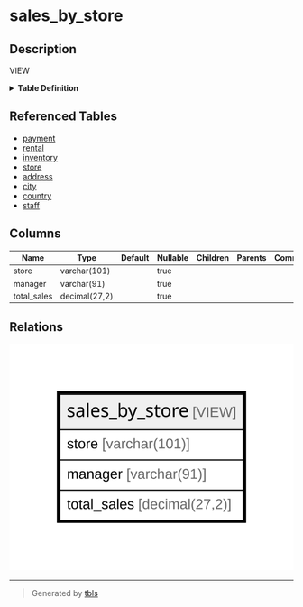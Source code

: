 # sales_by_store

## Description

VIEW

<details>
<summary><strong>Table Definition</strong></summary>

```sql
CREATE VIEW sales_by_store AS (select concat(`c`.`city`,',',`cy`.`country`) AS `store`,concat(`m`.`first_name`,' ',`m`.`last_name`) AS `manager`,sum(`p`.`amount`) AS `total_sales` from (((((((`sakila`.`payment` `p` join `sakila`.`rental` `r` on((`p`.`rental_id` = `r`.`rental_id`))) join `sakila`.`inventory` `i` on((`r`.`inventory_id` = `i`.`inventory_id`))) join `sakila`.`store` `s` on((`i`.`store_id` = `s`.`store_id`))) join `sakila`.`address` `a` on((`s`.`address_id` = `a`.`address_id`))) join `sakila`.`city` `c` on((`a`.`city_id` = `c`.`city_id`))) join `sakila`.`country` `cy` on((`c`.`country_id` = `cy`.`country_id`))) join `sakila`.`staff` `m` on((`s`.`manager_staff_id` = `m`.`staff_id`))) group by `s`.`store_id` order by `cy`.`country`,`c`.`city`)
```

</details>

## Referenced Tables

- [payment](payment.md)
- [rental](rental.md)
- [inventory](inventory.md)
- [store](store.md)
- [address](address.md)
- [city](city.md)
- [country](country.md)
- [staff](staff.md)

## Columns

| Name | Type | Default | Nullable | Children | Parents | Comment |
| ---- | ---- | ------- | -------- | -------- | ------- | ------- |
| store | varchar(101) |  | true |  |  |  |
| manager | varchar(91) |  | true |  |  |  |
| total_sales | decimal(27,2) |  | true |  |  |  |

## Relations

![er](sales_by_store.svg)

---

> Generated by [tbls](https://github.com/k1LoW/tbls)
